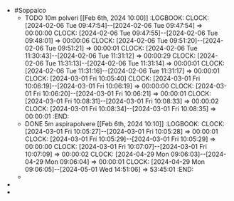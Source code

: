 - #Soppalco
	- TODO  10m polveri [[Feb 6th, 2024 10:00]]
	  :LOGBOOK:
	  CLOCK: [2024-02-06 Tue 09:47:54]--[2024-02-06 Tue 09:47:54] =>  00:00:00
	  CLOCK: [2024-02-06 Tue 09:47:55]--[2024-02-06 Tue 09:48:01] =>  00:00:06
	  CLOCK: [2024-02-06 Tue 09:51:20]--[2024-02-06 Tue 09:51:21] =>  00:00:01
	  CLOCK: [2024-02-06 Tue 11:30:43]--[2024-02-06 Tue 11:31:12] =>  00:00:29
	  CLOCK: [2024-02-06 Tue 11:31:13]--[2024-02-06 Tue 11:31:14] =>  00:00:01
	  CLOCK: [2024-02-06 Tue 11:31:16]--[2024-02-06 Tue 11:31:17] =>  00:00:01
	  CLOCK: [2024-03-01 Fri 10:05:40]
	  CLOCK: [2024-03-01 Fri 10:06:19]--[2024-03-01 Fri 10:06:19] =>  00:00:00
	  CLOCK: [2024-03-01 Fri 10:06:20]--[2024-03-01 Fri 10:06:21] =>  00:00:01
	  CLOCK: [2024-03-01 Fri 10:08:31]--[2024-03-01 Fri 10:08:33] =>  00:00:02
	  CLOCK: [2024-03-01 Fri 10:08:34]--[2024-03-01 Fri 10:08:35] =>  00:00:01
	  :END:
	- DONE 5m aspirapolvere  [[Feb 6th, 2024 10:10]]
	  :LOGBOOK:
	  CLOCK: [2024-03-01 Fri 10:05:27]--[2024-03-01 Fri 10:05:28] =>  00:00:01
	  CLOCK: [2024-03-01 Fri 10:05:29]--[2024-03-01 Fri 10:05:29] =>  00:00:00
	  CLOCK: [2024-03-01 Fri 10:07:07]--[2024-03-01 Fri 10:07:09] =>  00:00:02
	  CLOCK: [2024-04-29 Mon 09:06:03]--[2024-04-29 Mon 09:06:04] =>  00:00:01
	  CLOCK: [2024-04-29 Mon 09:06:05]--[2024-05-01 Wed 14:51:06] =>  53:45:01
	  :END:
	-
-
-